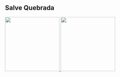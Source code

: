 ## Salve Quebrada

<div>
<a href="https://github.com/KTROXZ">
<img height="180em" src="https://github-readme-stats.vercel.app/api/top-langs/?username=KTROXZ&layout=compact&langs_count=7&theme=black"/>
<img height="180em" src="https://github-readme-stats.vercel.app/api?username=KTROXZ&show_icons=true&theme=black"/>
</div>
